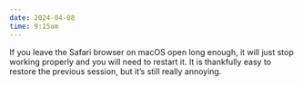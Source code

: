```yaml
---
date: 2024-04-08
time: 9:15am
---
```

If you leave the Safari browser on macOS open long enough, it will just stop working properly and you will need to restart it. It is thankfully easy to restore the previous session, but it’s still really annoying.